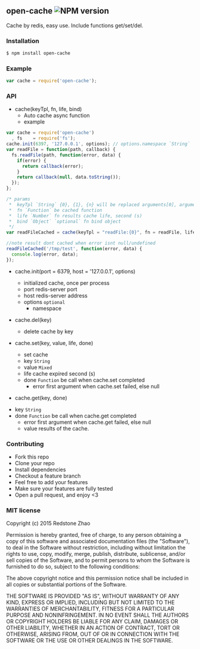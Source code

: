 ## open-cache ![NPM version](https://img.shields.io/npm/v/open-cache.svg?style=flat)

Cache by redis, easy use. Include functions get/set/del.

### Installation
```bash
$ npm install open-cache
```

### Example
```js
var cache = require('open-cache');
```

### API

- cache(keyTpl, fn, life, bind)
  * Auto cache async function
  * example
```js
var cache = require('open-cache')
  , fs    = require('fs');
cache.init(6397, '127.0.0.1', options); // options.namespace `String`
var readFile = function(path, callback) {
  fs.readFile(path, function(error, data) {
    if(error) {
      return callback(error);
    }
    return callback(null, data.toString());
  });
};

/* params
 *  keyTpl `String` {0}, {1}, {n} will be replaced arguments[0], arguments[2]...., arguments[n]
 *  fn `Function` be cached function
 *  life `Number` fn results cache life, second (s)
 *  bind `Object` `optional` fn bind object
 */
var readFileCached = cache(keyTpl = "readFile:{0}", fn = readFile, life = 60, bind = null);

//note result dont cached when error isnt null/undefined
readFileCached('/tmp/test', function(error, data) {
  console.log(error, data);
});
```

- cache.init(port = 6379, host = '127.0.0.1', options)
  * initialized cache, once per process
  * port redis-server port
  * host redis-server address
  * options `optional`
    * namespace

- cache.del(key)
  * delete cache by key

- cache.set(key, value, life, done)
  * set cache
  * key `String`
  * value `Mixed`
  * life cache expired second (s)
  * done `Function` be call when cache.set completed
    * error first argument when cache.set failed, else null

-  cache.get(key, done)
  * key `String`
  * done `Function` be call when cache.get completed
    * error first argument when cache.get failed, else null
    * value results of the cache.

### Contributing
- Fork this repo
- Clone your repo
- Install dependencies
- Checkout a feature branch
- Feel free to add your features
- Make sure your features are fully tested
- Open a pull request, and enjoy <3

### MIT license
Copyright (c) 2015 Redstone Zhao

Permission is hereby granted, free of charge, to any person obtaining a copy
of this software and associated documentation files (the &quot;Software&quot;), to deal
in the Software without restriction, including without limitation the rights
to use, copy, modify, merge, publish, distribute, sublicense, and/or sell
copies of the Software, and to permit persons to whom the Software is
furnished to do so, subject to the following conditions:

The above copyright notice and this permission notice shall be included in
all copies or substantial portions of the Software.

THE SOFTWARE IS PROVIDED &quot;AS IS&quot;, WITHOUT WARRANTY OF ANY KIND, EXPRESS OR
IMPLIED, INCLUDING BUT NOT LIMITED TO THE WARRANTIES OF MERCHANTABILITY,
FITNESS FOR A PARTICULAR PURPOSE AND NONINFRINGEMENT. IN NO EVENT SHALL THE
AUTHORS OR COPYRIGHT HOLDERS BE LIABLE FOR ANY CLAIM, DAMAGES OR OTHER
LIABILITY, WHETHER IN AN ACTION OF CONTRACT, TORT OR OTHERWISE, ARISING FROM,
OUT OF OR IN CONNECTION WITH THE SOFTWARE OR THE USE OR OTHER DEALINGS IN
THE SOFTWARE.

